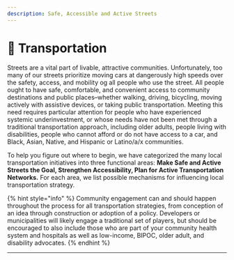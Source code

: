 ```yaml
---
description: Safe, Accessible and Active Streets
---
```


# 🚌 Transportation

Streets are a vital part of livable, attractive communities. Unfortunately, too many of our streets prioritize moving cars at dangerously high speeds over the safety, access, and mobility og all people who use the street.  All people ought to have safe, comfortable, and convenient access to community destinations and public places–whether walking, driving, bicycling, moving actively with assistive devices, or taking public transportation. Meeting this need requires particular attention for people who have experienced systemic underinvestment, or whose needs have not been met through a traditional transportation approach, including older adults, people living with disabilities, people who cannot afford or do not have access to a car, and Black, Asian, Native, and Hispanic or Latino/a/x communities. &#x20;

To help you figure out where to begin, we have categorized the many local transportation initiatives into three functional areas: **Make Safe and Active Streets the Goal, Strengthen Accessibility, Plan for Active Transportation Networks.** For each area, we list possible mechanisms for influencing local transportation strategy.&#x20;

{% hint style="info" %}
Community engagement can and should happen throughout the process for all transportation strategies, from conception of an idea through construction or adoption of a policy. Developers or municipalities will likely engage a traditional set of players, but should be encouraged to also include those who are part of your community health system and hospitals as well as low-income, BIPOC, older adult, and disability advocates. &#x20;
{% endhint %}

****
